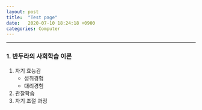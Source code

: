 ```yaml
---
layout: post 
title:  "Test page"
date:   2020-07-10 18:24:18 +0900
categories: Computer
---
```


***
### 1. 반두라의 사회학습 이론

1. 자기 효능감
     - 성취경험
     - 대리경험
2. 관찰학습
3. 자기 조절 과정
